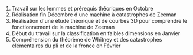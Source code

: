1. Travail sur les lemmes et prérequis théoriques en Octobre
1. Réalisation fin Décembre d'une machine à catastrophes de Zeeman
1. Réalisation d'une étude théorique et de courbes 3D pour comprendre le fonctionnement de la machine de Zeeman
1. Début du travail sur la classification en faibles dimensions en Janvier
1. Compréhension du théorème de Whitney et des catastrophes élémentaires du pli et de la fronce en Février
